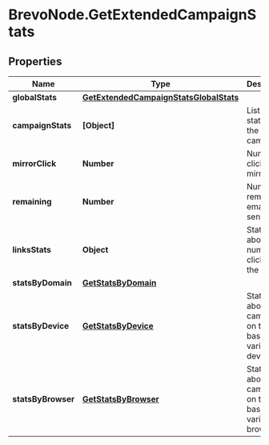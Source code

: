 # BrevoNode.GetExtendedCampaignStats

## Properties
Name | Type | Description | Notes
------------ | ------------- | ------------- | -------------
**globalStats** | [**GetExtendedCampaignStatsGlobalStats**](GetExtendedCampaignStatsGlobalStats.md) |  | 
**campaignStats** | **[Object]** | List-wise statistics of the campaign. | 
**mirrorClick** | **Number** | Number of clicks on mirror link | 
**remaining** | **Number** | Number of remaning emails to send | 
**linksStats** | **Object** | Statistics about the number of clicks for the links | 
**statsByDomain** | [**GetStatsByDomain**](GetStatsByDomain.md) |  | 
**statsByDevice** | [**GetStatsByDevice**](GetStatsByDevice.md) | Statistics about the campaign on the basis of various devices | 
**statsByBrowser** | [**GetStatsByBrowser**](GetStatsByBrowser.md) | Statistics about the campaign on the basis of various browsers | 


